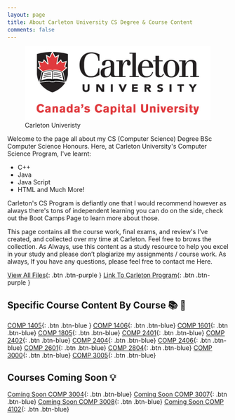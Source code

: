 ```yaml
---
layout: page
title: About Carleton University CS Degree & Course Content
comments: false
---
```


<figure>
  <img src="/assets/img/CarletonU.jpg">
	<figcaption>Carleton Univeristy</figcaption>
</figure>

Welcome to the page all about my CS (Computer Science) Degree BSc Computer Science Honours. Here, at Carleton University's Computer Science Program, I've learnt:

- C++
- Java
- Java Script
- HTML and Much More!

Carleton's CS Program is defiantly one that I would recommend however as always there's tons of independent learning you can do on the side, check out the Boot Camps Page to learn more about those.

This page contains all the course work, final exams, and review's I’ve created, and collected over my time at Carleton. Feel free to brows the collection. As Always, use this content as a study resource to help you excel in your study and please don’t plagiarize my assignments / course work. As always, If you have any questions, please feel free to contact me Here.

[View All Files](https://github.com/ImranJuma/Carleton-University){: .btn .btn-purple }
[Link To Carleton Program](https://admissions.carleton.ca/programs/computer-science/){: .btn .btn-purple }

## Specific Course Content By Course 📚 📖

[COMP 1405](https://github.com/ImranJuma/Carleton-University/tree/master/COMP-1405){: .btn .btn-blue }
[COMP 1406](https://github.com/ImranJuma/Carleton-University/tree/master/COMP-1406){: .btn .btn-blue}
[COMP 1601](https://github.com/ImranJuma/Carleton-University/tree/master/COMP-1601){: .btn .btn-blue}
[COMP 1805](https://github.com/ImranJuma/Carleton-University/tree/master/COMP-1805){: .btn .btn-blue}
[COMP 2401](https://github.com/ImranJuma/Carleton-University/tree/master/COMP-2401){: .btn .btn-blue}
[COMP 2402](https://github.com/ImranJuma/Carleton-University/tree/master/COMP-2402){: .btn .btn-blue}
[COMP 2404](https://github.com/ImranJuma/Carleton-University/tree/master/COMP-2404){: .btn .btn-blue}
[COMP 2406](https://github.com/ImranJuma/Carleton-University/tree/master/COMP-2406){: .btn .btn-blue}
[COMP 2601](https://github.com/ImranJuma/Carleton-University/tree/master/COMP-2601){: .btn .btn-blue}
[COMP 2804](https://github.com/ImranJuma/Carleton-University/tree/master/COMP-2804){: .btn .btn-blue}
[COMP 3000](https://github.com/ImranJuma/Carleton-University/tree/master/COMP-3000){: .btn .btn-blue}
[COMP 3005](https://github.com/ImranJuma/Carleton-University/tree/master/COMP-3005){: .btn .btn-blue}

## Courses Coming Soon 💡
[Coming Soon COMP 3004](https://imranjuma.com/error){: .btn .btn-blue}
[Coming Soon COMP 3007](https://imranjuma.com/error){: .btn .btn-blue}
[Coming Soon COMP 3008](https://imranjuma.com/error){: .btn .btn-blue}
[Coming Soon COMP 4102](https://imranjuma.com/error){: .btn .btn-blue}
